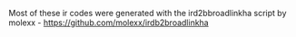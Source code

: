 Most of these ir codes were generated with the ird2bbroadlinkha script by molexx - https://github.com/molexx/irdb2broadlinkha
